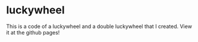 # luckywheel
This is a code of a luckywheel and a double luckywheel that I created. View it at the github pages!